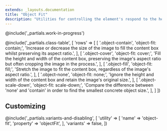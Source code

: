 ```yaml
---
extends: _layouts.documentation
title: "Object Fit"
description: "Utilities for controlling the element's respond to the height and width of its content box."
---
```


@include('_partials.work-in-progress')

@include('_partials.class-table', [
    'rows' => [
        [
          '.object-contain',
          'object-fit: contain;',
          'Increase or decrease the size of the image to fill the content box whilst preserving its aspect ratio.',
        ],
        [
          '.object-cover',
          'object-fit: cover;',
          'Fill the height and width of the content box, preserving the image\'s aspect ratio but often cropping the image in the process.',
        ],
        [
            '.object-fill',
            'object-fit: fill;',
            'Stretch the image to fit the content box, regardless of the image\'s aspect ratio.',
        ],
        [
            '.object-none',
            'object-fit: none;',
            'Ignore the height and width of the content box and retain the image\'s original size.',
        ],
        [
            '.object-scale-down',
            'object-fit: scale-down;',
            'Compare the difference between \'none\' and \'contain\' in order to find the smallest concrete object size.',
        ], 
    ]
])

## Customizing

@include('_partials.variants-and-disabling', [
    'utility' => [
        'name' => 'object-fit',
        'property' => 'objectFit',
    ],
    'variants' => false,
])